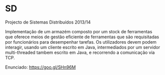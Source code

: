 # SD 
Projecto de Sistemas Distribuídos 2013/14

Implementação de um armazém composto por um stock de ferramentas que oferece meios de gestão eficiente de ferramentas que são requisitadas por funcionários para desempenhar tarefas. Os utilizadores devem podem interagir, usando um cliente escrito em Java, intermediados por um servidor multi-threaded tambem escrito em Java, e recorrendo a comunicação via TCP.

Enunciado: https://goo.gl/SHn96M
